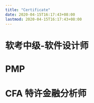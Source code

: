 ```yaml
---
title: "Certificate"
date: 2020-04-15T16:17:43+08:00
lastmod: 2020-04-15T16:17:43+08:00
---
```

# 软考中级-软件设计师
# PMP
# CFA 特许金融分析师

